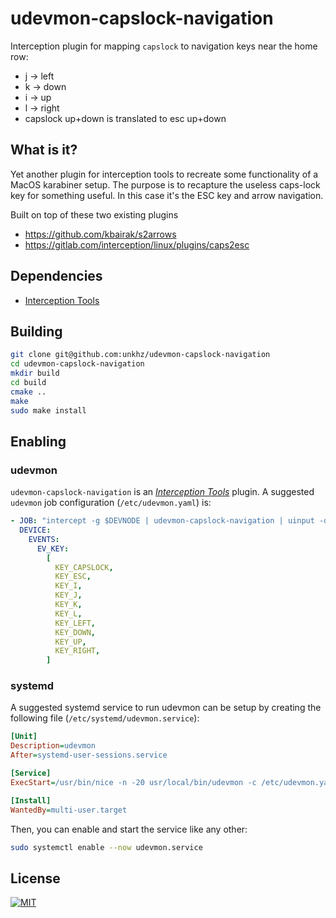 # udevmon-capslock-navigation

Interception plugin for mapping `capslock` to navigation keys near the home row:

- j -> left
- k -> down
- i -> up
- l -> right
- capslock up+down is translated to esc up+down

## What is it?

Yet another plugin for interception tools to recreate some functionality of a MacOS karabiner setup. The purpose is to
recapture the useless caps-lock key for something useful. In this case it's the ESC key and arrow navigation.

Built on top of these two existing plugins

- https://github.com/kbairak/s2arrows
- https://gitlab.com/interception/linux/plugins/caps2esc

## Dependencies

- [Interception Tools][interception-tools]

## Building

```sh
git clone git@github.com:unkhz/udevmon-capslock-navigation
cd udevmon-capslock-navigation
mkdir build
cd build
cmake ..
make
sudo make install
```

## Enabling

### udevmon

`udevmon-capslock-navigation` is an [_Interception Tools_][interception-tools] plugin. A suggested
`udevmon` job configuration (`/etc/udevmon.yaml`) is:

```yaml
- JOB: "intercept -g $DEVNODE | udevmon-capslock-navigation | uinput -d $DEVNODE"
  DEVICE:
    EVENTS:
      EV_KEY:
        [
          KEY_CAPSLOCK,
          KEY_ESC,
          KEY_I,
          KEY_J,
          KEY_K,
          KEY_L,
          KEY_LEFT,
          KEY_DOWN,
          KEY_UP,
          KEY_RIGHT,
        ]
```

### systemd

A suggested systemd service to run udevmon can be setup by creating the
following file (`/etc/systemd/udevmon.service`):

```ini
[Unit]
Description=udevmon
After=systemd-user-sessions.service

[Service]
ExecStart=/usr/bin/nice -n -20 usr/local/bin/udevmon -c /etc/udevmon.yaml

[Install]
WantedBy=multi-user.target
```

Then, you can enable and start the service like any other:

```sh
sudo systemctl enable --now udevmon.service
```

## License

<a href="https://gitlab.com/interception/linux/plugins/caps2esc/blob/master/LICENSE.md">
    <img src="https://upload.wikimedia.org/wikipedia/commons/thumb/0/0b/License_icon-mit-2.svg/120px-License_icon-mit-2.svg.png" alt="MIT">
</a>

[s2arrows]: https://github.com/kbairak/s2arrows
[caps2esc]: https://gitlab.com/interception/linux/plugins/caps2esc
[interception-tools]: https://gitlab.com/interception/linux/tools
